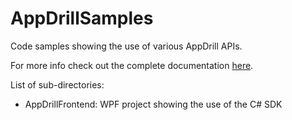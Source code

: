 # AppDrillSamples
Code samples showing the use of various AppDrill APIs.

For more info check out the complete documentation [here](https://appdrill.github.io/).

List of sub-directories:
* AppDrillFrontend: WPF project showing the use of the C# SDK
